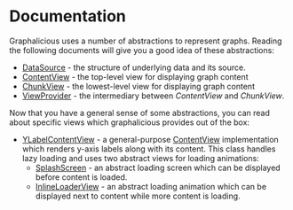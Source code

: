 # Documentation

Graphalicious uses a number of abstractions to represent graphs. Reading the following documents will give you a good idea of these abstractions:

 * [DataSource](DATA_SOURCE.md) - the structure of underlying data and its source.
 * [ContentView](CONTENT_VIEW.md) - the top-level view for displaying graph content
 * [ChunkView](CHUNK_VIEW.md) - the lowest-level view for displaying graph content
 * [ViewProvider](VIEW_PROVIDER.md) - the intermediary between *ContentView* and *ChunkView*.

Now that you have a general sense of some abstractions, you can read about specific views which graphalicious provides out of the box:

 * [YLabelContentView](YLabelContentView.md) - a general-purpose [ContentView](CONTENT_VIEW.md) implementation which renders y-axis labels along with its content. This class handles lazy loading and uses two abstract views for loading animations:
   * [SplashScreen](SPLASH_SCREEN.md) - an abstract loading screen which can be displayed before content is loaded.
   * [InlineLoaderView](INLINE_LOADER_VIEW.md) - an abstract loading animation which can be displayed next to content while more content is loading.
